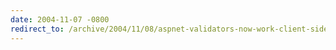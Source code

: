 ```yaml
---
date: 2004-11-07 -0800
redirect_to: /archive/2004/11/08/aspnet-validators-now-work-client-side-on-mozilla-with-whidbey-beta2.aspx/
---
```


